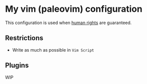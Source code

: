 # My vim (paleovim) configuration

This configuration is used when [human rights] are guaranteed.

## Restrictions

- Write as much as possible in `Vim Script`

## Plugins

WIP

[human rights]:https://github.com/mimikun/dotfiles/blob/master/docs/GLOSSARY.md#human-rights
